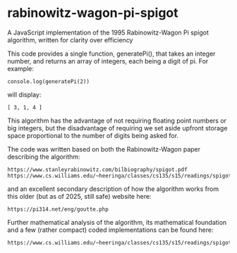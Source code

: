 # rabinowitz-wagon-pi-spigot

A JavaScript implementation of the 1995 Rabinowitz-Wagon Pi spigot algorithm, written for clarity over efficiency

This code provides a single function, generatePi(), that takes an integer number, and returns an array of integers, each being a digit of pi. For example:

    console.log(generatePi(2))

will display:

    [ 3, 1, 4 ]

This algorithm has the advantage of not requiring floating point numbers or big integers, but the disadvantage of requiring we set aside upfront storage space proportional to the number of digits being asked for.

The code was written based on both the Rabinowitz-Wagon paper describing the algorithm:

    https://www.stanleyrabinowitz.com/bilbiography/spigot.pdf
    https://www.cs.williams.edu/~heeringa/classes/cs135/s15/readings/spigot.pdf

and an excellent secondary description of how the algorithm works from this older (but as of 2025, still safe) website here:

    https://pi314.net/eng/goutte.php

Further mathematical analysis of the algorithm, its mathematical foundation and a few (rather compact) coded implementations can be found here:

    https://www.cs.williams.edu/~heeringa/classes/cs135/s15/readings/spigot.pdf
